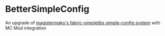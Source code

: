 # BetterSimpleConfig
An upgrade of [magistermaks's fabric-simplelibs simple-config system](https://github.com/magistermaks/fabric-simplelibs/tree/master/simple-config) with MC Mod integration
